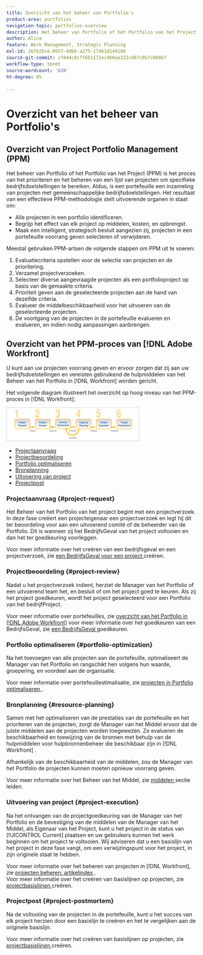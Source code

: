 ```yaml
---
title: Overzicht van het beheer van Portfolio's
product-area: portfolios
navigation-topic: portfolios-overview
description: Het beheer van Portfolio of het Portfolio van het Project (PPM) is het proces van het prioriteren en het beheren van een lijst van projecten om specifieke bedrijfsdoelstellingen te bereiken. Een portefeuille is een inzameling van projecten met gemeenschappelijke bedrijfsdoelstellingen.
author: Alina
feature: Work Management, Strategic Planning
exl-id: 26fb28ce-0957-4db6-a275-174b1d149180
source-git-commit: cf044c8cff6b1172ec460ae232cd07c9b7c808b7
workflow-type: tm+mt
source-wordcount: '620'
ht-degree: 0%

---
```


# Overzicht van het beheer van Portfolio&#39;s

<!--Audited: 12/2023-->

## Overzicht van Project Portfolio Management (PPM)

Het beheer van Portfolio of het Portfolio van het Project (PPM) is het proces van het prioriteren en het beheren van een lijst van projecten om specifieke bedrijfsdoelstellingen te bereiken. Aldus, is een portefeuille een inzameling van projecten met gemeenschappelijke bedrijfsdoelstellingen. Het resultaat van een effectieve PPM-methodologie stelt uitvoerende organen in staat om:

* Alle projecten in een portfolio identificeren.
* Begrijp het effect van elk project op middelen, kosten, en opbrengst.
* Maak een intelligent, strategisch besluit aangezien zij, projecten in een portefeuille voorrang geven selecteren of verwijderen.

Meestal gebruiken PPM-artsen de volgende stappen om PPM uit te voeren:

1. Evaluatiecriteria opstellen voor de selectie van projecten en de prioritering.
1. Verzamel projectverzoeken.
1. Selecteer diverse aangevraagde projecten als een portfolioproject op basis van de gemaakte criteria.
1. Prioriteit geven aan de geselecteerde projecten aan de hand van dezelfde criteria.
1. Evalueer de middelbeschikbaarheid voor het uitvoeren van de geselecteerde projecten.
1. De voortgang van de projecten in de portefeuille evalueren en evalueren, en indien nodig aanpassingen aanbrengen.

## Overzicht van het PPM-proces van [!DNL Adobe Workfront]

U kunt aan uw projecten voorrang geven en ervoor zorgen dat zij aan uw bedrijfsdoelstellingen en vereisten gebruikend de hulpmiddelen van het Beheer van het Portfolio in [!DNL Workfront] worden gericht.

Het volgende diagram illustreert het overzicht op hoog niveau van het PPM-proces in [!DNL Workfront]:

![](assets/pm1-350x88.png)

* [Projectaanvraag](#project-request)
* [Projectbeoordeling](#project-review)
* [Portfolio optimaliseren](#portfolio-optimization)
* [Bronplanning](#resource-planning)
* [Uitvoering van project](#project-execution)
* [Projectpost](#project-postmortem)

### Projectaanvraag {#project-request}

Het Beheer van het Portfolio van het project begint met een projectverzoek. In deze fase creëert een projecteigenaar een projectverzoek en legt hij dit ter beoordeling voor aan een uitvoerend comité of de beheerder van de Portfolio. Dit is wanneer zij het BedrijfsGeval van het project voltooien en dan het ter goedkeuring voorleggen.

Voor meer informatie over het creëren van een bedrijfsgeval en een projectverzoek, zie [ een BedrijfsGeval voor een project ](../../../manage-work/projects/define-a-business-case/create-business-case.md) creëren.

### Projectbeoordeling {#project-review}

Nadat u het projectverzoek indient, herziet de Manager van het Portfolio of een uitvoerend team het, en besluit of om het project goed te keuren. Als zij het project goedkeuren, wordt het project geselecteerd voor een Portfolio van het bedrijfProject.

Voor meer informatie over portefeuilles, zie [ overzicht van het Portfolio in  [!DNL Adobe Workfront]](../../../manage-work/portfolios/portfolios-overview/portfolio-overview.md) voor meer informatie over het goedkeuren van een BedrijfsGeval, zie [ een BedrijfsGeval ](../../../manage-work/projects/define-a-business-case/approve-business-case.md) goedkeuren.

### Portfolio optimaliseren {#portfolio-optimization}

Na het toevoegen van alle projecten aan de portefeuille, optimaliseert de Manager van het Portfolio en rangschikt hen volgens hun waarde, groepering, en voordeel aan de organisatie.

Voor meer informatie over portefeuillestimalisatie, zie [ projecten in Portfolio optimaliseren ](../../../manage-work/portfolios/portfolio-optimizer/optimize-projects-in-portfolio-optimizer.md).

### Bronplanning {#resource-planning}

Samen met het optimaliseren van de prestaties van de portefeuille en het prioriteren van de projecten, zorgt de Manager van het Middel ervoor dat de juiste middelen aan de projecten worden toegewezen. Ze evalueren de beschikbaarheid en toewijzing van de bronnen met behulp van de hulpmiddelen voor hulpbronnenbeheer die beschikbaar zijn in [!DNL Workfront] .

Afhankelijk van de beschikbaarheid van de middelen, zou de Manager van het Portfolio de projecten kunnen moeten opnieuw voorrang geven.

Voor meer informatie over het Beheer van het Middel, zie [ middelen ](../../../resource-mgmt/manage-resources.md) sectie leiden.

### Uitvoering van project {#project-execution}

Na het ontvangen van de projectgoedkeuring van de Manager van het Portfolio en de bevestiging van de middelen van de Manager van het Middel, als Eigenaar van het Project, kunt u het project in de status van [!UICONTROL Current] plaatsen en uw gebruikers kunnen het werk beginnen om het project te voltooien. Wij adviseren dat u een basislijn van het project in deze fase vangt, om een verwijzingspunt voor het project, in zijn originele staat te hebben.

Voor meer informatie over het beheren van projecten in [!DNL Workfront], zie [ projecten beheren: artikelindex ](../../../manage-work/projects/manage-projects/manage-projects-overview.md).\
Voor meer informatie over het creëren van basislijnen op projecten, zie [ projectbasislijnen ](../../../manage-work/projects/create-projects/create-baselines.md) creëren.

### Projectpost {#project-postmortem}

Na de voltooiing van de projecten in de portefeuille, kunt u het succes van elk project herzien door een basislijn te creëren en het te vergelijken aan de originele basislijn.

Voor meer informatie over het creëren van basislijnen op projecten, zie [ projectbasislijnen ](../../../manage-work/projects/create-projects/create-baselines.md) creëren.
